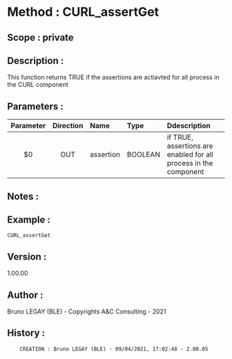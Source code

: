﻿# **Method :** CURL_assertGet## **Scope :** private## **Description :** This function returns TRUE if the assertions are actiavted for all process in the CURL component## **Parameters :** | Parameter | Direction | Name | Type | Ddescription | |:----:|:----:|:----|:----|:----| | $0 | OUT | assertion | BOOLEAN | if TRUE, assertions are enabled for all process in the component | ## **Notes :** ## **Example :** ```CURL_assertGet```## **Version :** 1.00.00## **Author :** Bruno LEGAY (BLE) - Copyrights A&C Consulting - 2021## **History :**          CREATION : Bruno LEGAY (BLE) - 09/04/2021, 17:02:48 - 2.00.05